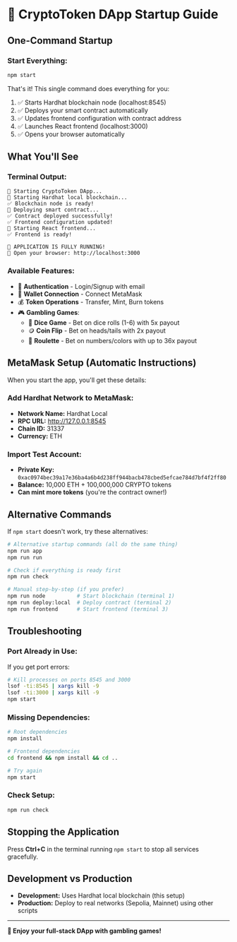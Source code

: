# 🚀 CryptoToken DApp Startup Guide

## One-Command Startup

### Start Everything:
```bash
npm start
```

That's it! This single command does everything for you:

1. ✅ Starts Hardhat blockchain node (localhost:8545)
2. ✅ Deploys your smart contract automatically  
3. ✅ Updates frontend configuration with contract address
4. ✅ Launches React frontend (localhost:3000)
5. ✅ Opens your browser automatically

## What You'll See

### Terminal Output:
```
🚀 Starting CryptoToken DApp...
📡 Starting Hardhat local blockchain...
✅ Blockchain node is ready!
📄 Deploying smart contract...
✅ Contract deployed successfully!
✅ Frontend configuration updated!
🎨 Starting React frontend...
✅ Frontend is ready!

🎉 APPLICATION IS FULLY RUNNING!
📱 Open your browser: http://localhost:3000
```

### Available Features:
- 🔐 **Authentication** - Login/Signup with email  
- 🔗 **Wallet Connection** - Connect MetaMask
- 💰 **Token Operations** - Transfer, Mint, Burn tokens
- 🎮 **Gambling Games**:
  - 🎲 **Dice Game** - Bet on dice rolls (1-6) with 5x payout
  - 🪙 **Coin Flip** - Bet on heads/tails with 2x payout  
  - 🎯 **Roulette** - Bet on numbers/colors with up to 36x payout

## MetaMask Setup (Automatic Instructions)

When you start the app, you'll get these details:

### Add Hardhat Network to MetaMask:
- **Network Name:** Hardhat Local
- **RPC URL:** http://127.0.0.1:8545
- **Chain ID:** 31337
- **Currency:** ETH

### Import Test Account:
- **Private Key:** `0xac0974bec39a17e36ba4a6b4d238ff944bacb478cbed5efcae784d7bf4f2ff80`
- **Balance:** 10,000 ETH + 100,000,000 CRYPTO tokens
- **Can mint more tokens** (you're the contract owner!)

## Alternative Commands

If `npm start` doesn't work, try these alternatives:

```bash
# Alternative startup commands (all do the same thing)
npm run app
npm run run

# Check if everything is ready first
npm run check

# Manual step-by-step (if you prefer)
npm run node          # Start blockchain (terminal 1)
npm run deploy:local  # Deploy contract (terminal 2)  
npm run frontend      # Start frontend (terminal 3)
```

## Troubleshooting

### Port Already in Use:
If you get port errors:
```bash
# Kill processes on ports 8545 and 3000
lsof -ti:8545 | xargs kill -9
lsof -ti:3000 | xargs kill -9
npm start
```

### Missing Dependencies:
```bash
# Root dependencies
npm install

# Frontend dependencies  
cd frontend && npm install && cd ..

# Try again
npm start
```

### Check Setup:
```bash
npm run check
```

## Stopping the Application

Press **Ctrl+C** in the terminal running `npm start` to stop all services gracefully.

## Development vs Production

- **Development:** Uses Hardhat local blockchain (this setup)
- **Production:** Deploy to real networks (Sepolia, Mainnet) using other scripts

---

**🎉 Enjoy your full-stack DApp with gambling games!**
